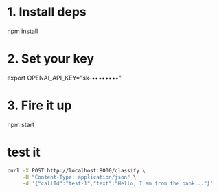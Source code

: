 # 1. Install deps
npm install

# 2. Set your key
export OPENAI_API_KEY="sk-••••••••"

# 3. Fire it up
npm start



# test it

```bash
curl -X POST http://localhost:8000/classify \
     -H "Content-Type: application/json" \
     -d '{"callId":"test-1","text":"Hello, I am from the bank..."}'
```
